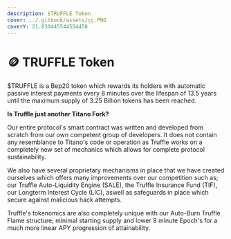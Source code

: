 ```yaml
---
description: $TRUFFLE Token
cover: ../.gitbook/assets/çç.PNG
coverY: 21.830445544554458
---
```


# 🪙 TRUFFLE Token

$TRUFFLE is a Bep20 token which rewards its holders with automatic passive interest payments every 8 minutes over the lifespan of 13.5 years until the maximum supply of 3.25 Billion tokens has been reached.

**Is Truffle just another Titano Fork?**

Our entire protocol's smart contract was written and developed from scratch from our own competent group of developers. It does not contain any resemblance to Titano's code or operation as Truffle works on a completely new set of mechanics which allows for complete protocol sustainability.

We also have several proprietary mechanisms in place that we have created ourselves which offers many improvements over our competition such as; our Truffle Auto-Liquidity Engine (SALE), the Truffle Insurance Fund (TIF), our Longterm Interest Cycle (LIC), aswell as safeguards in place which secure against malicious hack attempts.

Truffle's tokenomics are also completely unique with our Auto-Burn Truffle Flame structure, minimal starting supply and lower 8 minute Epoch's for a much more linear APY progression of attainability.
